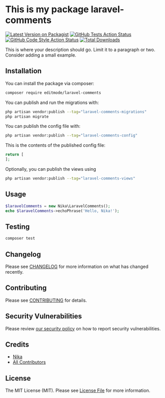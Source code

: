 # This is my package laravel-comments

[![Latest Version on Packagist](https://img.shields.io/packagist/v/editmode/laravel-comments.svg?style=flat-square)](https://packagist.org/packages/editmode/laravel-comments)
[![GitHub Tests Action Status](https://img.shields.io/github/actions/workflow/status/editmode/laravel-comments/run-tests.yml?branch=main&label=tests&style=flat-square)](https://github.com/editmode/laravel-comments/actions?query=workflow%3Arun-tests+branch%3Amain)
[![GitHub Code Style Action Status](https://img.shields.io/github/actions/workflow/status/editmode/laravel-comments/fix-php-code-style-issues.yml?branch=main&label=code%20style&style=flat-square)](https://github.com/editmode/laravel-comments/actions?query=workflow%3A"Fix+PHP+code+style+issues"+branch%3Amain)
[![Total Downloads](https://img.shields.io/packagist/dt/editmode/laravel-comments.svg?style=flat-square)](https://packagist.org/packages/editmode/laravel-comments)

This is where your description should go. Limit it to a paragraph or two. Consider adding a small example.



## Installation

You can install the package via composer:

```bash
composer require editmode/laravel-comments
```

You can publish and run the migrations with:

```bash
php artisan vendor:publish --tag="laravel-comments-migrations"
php artisan migrate
```

You can publish the config file with:

```bash
php artisan vendor:publish --tag="laravel-comments-config"
```

This is the contents of the published config file:

```php
return [
];
```

Optionally, you can publish the views using

```bash
php artisan vendor:publish --tag="laravel-comments-views"
```

## Usage

```php
$laravelComments = new Nika\LaravelComments();
echo $laravelComments->echoPhrase('Hello, Nika!');
```

## Testing

```bash
composer test
```

## Changelog

Please see [CHANGELOG](CHANGELOG.md) for more information on what has changed recently.

## Contributing

Please see [CONTRIBUTING](CONTRIBUTING.md) for details.

## Security Vulnerabilities

Please review [our security policy](../../security/policy) on how to report security vulnerabilities.

## Credits

- [Nika](https://github.com/editmode)
- [All Contributors](../../contributors)

## License

The MIT License (MIT). Please see [License File](LICENSE.md) for more information.
